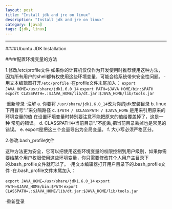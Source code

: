 ```yaml
---
layout: post
title: "Install jdk and jre on linux"
description: "Install jdk and jre on linux"
category: [java]
tags: [jdk, linux]
---
```


---------------------------------------

####Ubuntu JDK Installation

####配置环境变量的方法

1.修改/etc/profile文件
如果你的计算机仅仅作为开发使用时推荐使用这种方法，因为所有用户的shell都有权使用这些环境变量，可能会给系统带来安全性问题。
·用文本编辑器打开````/etc/profile````
·在profile文件末尾加入：
````export JAVA_HOME=/usr/share/jdk1.6.0_14````
````export PATH=$JAVA_HOME/bin:$PATH````
````export CLASSPATH=.:$JAVA_HOME/lib/dt.jar:$JAVA_HOME/lib/tools.jar````

·重新登录
·注解
a. 你要将 ````/usr/share/jdk1.6.0_14````改为你的jdk安装目录
b. linux下用冒号“:”来分隔路径
c. ````$PATH / $CLASSPATH / $JAVA_HOME```` 是用来引用原来的环境变量的值
在设置环境变量时特别要注意不能把原来的值给覆盖掉了，这是一种
常见的错误。
d. CLASSPATH中当前目录“.”不能丢,把当前目录丢掉也是常见的错误。
e. export是把这三个变量导出为全局变量。
f. 大小写必须严格区分。

2.修改.bash_profile文件

这种方法更为安全，它可以把使用这些环境变量的权限控制到用户级别，如果你需要给某个用户权限使用这些环境变量，你只需要修改其个人用户主目录下的.bash_profile文件就可以了。
·用文本编辑器打开用户目录下的.bash_profile文件
·在.bash_profile文件末尾加入：

````export JAVA_HOME=/usr/share/jdk1.6.0_14````
````export PATH=$JAVA_HOME/bin:$PATH````
````export CLASSPATH=.:$JAVA_HOME/lib/dt.jar:$JAVA_HOME/lib/tools.jar````

·重新登录

